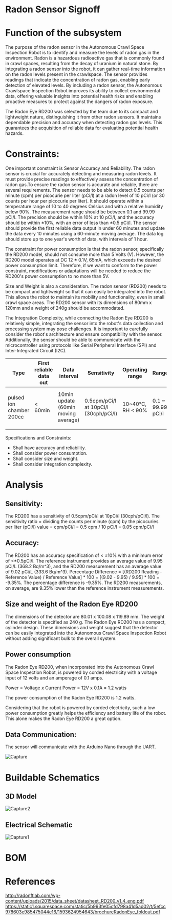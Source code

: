 # Radon Sensor Signoff

# Function of the subsystem

The purpose of the radon sensor in the Autonomous Crawl Space Inspection Robot is to identify and measure the levels of radon gas in the environment. Radon is a hazardous radioactive gas that is commonly found in crawl spaces, resulting from the decay of uranium in natural stone. By integrating a radon sensor into the robot, it can gather real-time information on the radon levels present in the crawlspace. The sensor provides readings that indicate the concentration of radon gas, enabling early detection of elevated levels. By including a radon sensor, the Autonomous Crawlspace Inspection Robot improves its ability to collect environmental data, offering valuable insights into potential health risks and enabling proactive measures to protect against the dangers of radon exposure.

The Radon Eye RD200 was selected by the team due to its compact and lightweight nature, distinguishing it from other radon sensors. It maintains dependable precision and accuracy when detecting radon gas levels. This guarantees the acquisition of reliable data for evaluating potential health hazards.




# Constraints:

One important constraint is Sensor Accuracy and Reliability. The radon sensor is crucial for accurately detecting and measuring radon levels. It must provide precise readings to effectively assess the concentration of radon gas.To ensure the radon sensor is accurate and reliable, there are several requirements. The sensor needs to be able to detect 0.5 counts per minute (cpm) per picocurie per liter (pCi/l) at a radon level of 10 pCi/l (or 30 counts per hour per picocurie per liter). It should operate within a temperature range of 10 to 40 degrees Celsius and with a relative humidity below 90%. The measurement range should be between 0.1 and 99.99 pCi/l. The precision should be within 10% at 10 pCi/l, and the accuracy should be within ±10%, with an error of less than ±0.5 pCi/l. The sensor should provide the first reliable data output in under 60 minutes and update the data every 10 minutes using a 60-minute moving average. The data log should store up to one year's worth of data, with intervals of 1 hour.

The constraint for power consumption is that the radon sensor, specifically the RD200 model, should not consume more than 5 Volts (V). However, the RD200 model operates at DC 12 ± 0.1V, 65mA, which exceeds the desired power consumption limit. Therefore, if we want to conform to the power constraint, modifications or adaptations will be needed to reduce the RD200's power consumption to no more than 5V.

Size and Weight is also a consideration. The radon sensor (RD200) needs to be compact and lightweight so that it can easily be integrated into the robot. This allows the robot to maintain its mobility and functionality, even in small crawl space areas. The RD200 sensor with its dimensions of 80mm x 120mm and a weight of 240g should be accommodated.


The Integration Complexity, while connecting the Radon Eye RD200 is relatively simple, integrating the sensor into the robot's data collection and processing system may pose challenges. It is important to carefully consider the robot's architecture and ensure compatibility with the sensor. Additionally, the sensor should be able to communicate with the microcontroller using protocols like Serial Peripheral Interface (SPI) and Inter-Integrated Circuit (I2C).

| Type                     | First reliable data out | Data interval                       | Sensitivity                           | Operating range   | Range             | Precision        | Accuracy                        | Power                               | Size                     |
|--------------------------|-------------------------|-------------------------------------|---------------------------------------|-------------------|-------------------|------------------|---------------------------------|-------------------------------------|--------------------------|
| pulsed ion chamber 200cc | < 60min                 | 10min update (60min moving average) | 0.5cpm/pCi/l at 10pCi/l (30cph/pCi/l) | 10~40°C, RH < 90% | 0.1 ~ 99.99 pCi/l | < 10% at 10pCi/l | < ±10% (min. error <±0.5pCi/l ) | DC 12 ± 0.1V, 65mA (12V DC adapter) | Φ80(mm) x 120(mm) , 240g |
|                          |                         |                                     |                                       |                   |                   |                  |                                 |                                     |                          |

Specifications and Constraints:
- Shall have accuracy and reliability.
- Shall consider power consumption.
- Shall consider size and weight.
- Shall consider integration complexity.

# Analysis

## Sensitivity:
The RD200 has a sensitivity of 0.5cpm/pCi/l at 10pCi/l (30cph/pCi/l). 
The sensitivity ratio =  dividing the counts per minute (cpm) by the picocuries per liter (pCi/l) value = cpm/pCi/l = 0.5 cpm / 10 pCi/l = 0.05  cpm/pCi/l


## Accuracy:
The RD200 has an accuracy specification of < ±10% with a minimum error of <±0.5pCi/l. The reference instrument provides an average value of 9.95 pCi/L (368.2 Bq/m^3), and the RD200 measurement has an average value of 9.02 pCi/L (333.6 Bq/m^3). Percentage Difference = [(RD200 Reading - Reference Value) / Reference Value] * 100 = [(9.02 - 9.95) / 9.95] * 100 = -9.35%. The percentage difference is -9.35%. The RD200 measurements, on average, are 9.35% lower than the reference instrument measurements.

## Size and weight of the Radon Eye RD200
The dimensions of the detector are 80.01 x 100.08 x 119.89 mm. The weight of the detector is specified as 240 g. The Radon Eye RD200 has a compact, cylinder design. These dimensions and weight suggest that the detector can be easily integrated into the Autonomous Crawl Space Inspection Robot without adding significant bulk to the overall system.

## Power consumption
The Radon Eye RD200, when incorporated into the Autonomous Crawl Space Inspection Robot, is powered by corded electricity with a voltage input of 12 volts and an amperage of 0.1 amps.

Power = Voltage x Current
Power = 12V x 0.1A = 1.2 watts

The power consumption of the Radon Eye RD200 is 1.2 watts. 

Considering that the robot is powered by corded electricity, such a low power consumption greatly helps the efficiency and battery life of the robot. This alone makes the Radon Eye RD200 a great option.

## Data Communication: 

The sensor will communicate with the Arduino Nano through the UART.


![Capture](https://github.com/JoshuaEgwuatu/Fall-2023-Autonomous-Crawlspace-Inspection-Robot/assets/110966922/8c94b023-226e-47b6-a670-f79a3ce60f19)

# Buildable Schematics
## 3D Model

![Capture2](https://github.com/JoshuaEgwuatu/Fall-2023-Autonomous-Crawlspace-Inspection-Robot/assets/110966922/68f077dd-3136-4677-801a-17bd6fbe16cf)


## Electrical Schematic
![Capture1](https://github.com/JoshuaEgwuatu/Fall-2023-Autonomous-Crawlspace-Inspection-Robot/assets/110966922/f7fd8153-4001-42ce-9f7b-eb55b6eb4e4a)


# BOM

# References
http://radonftlab.com/wp-content/uploads/2015/data_sheet/datasheet_RD200_v1.4_eng.pdf
https://static1.squarespace.com/static/5b993fe05cfd798a41d5ad02/t/5efcc978603e985475044e16/1593624954643/brochureRadonEye_foldout.pdf


